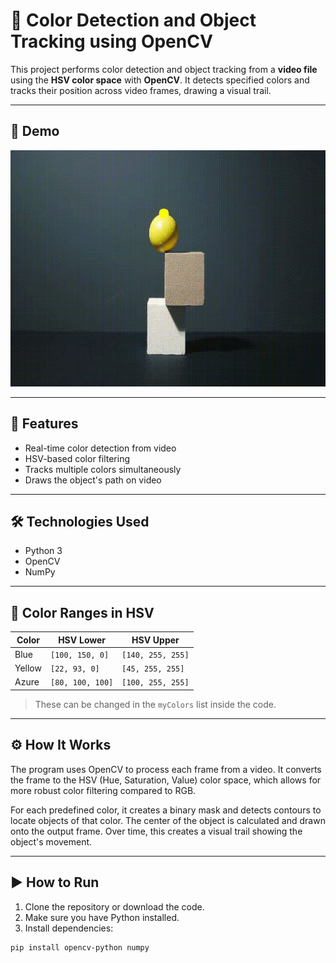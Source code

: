 # 🎯 Color Detection and Object Tracking using OpenCV

This project performs color detection and object tracking from a **video file** using the **HSV color space** with **OpenCV**. It detects specified colors and tracks their position across video frames, drawing a visual trail.

---


## 📸 Demo

![Tracking Demo](output.gif)





---

## 🧠 Features

- Real-time color detection from video
- HSV-based color filtering
- Tracks multiple colors simultaneously
- Draws the object's path on video

---

## 🛠 Technologies Used

- Python 3
- OpenCV
- NumPy

---

## 🎨 Color Ranges in HSV

| Color  | HSV Lower            | HSV Upper            |
|--------|----------------------|----------------------|
| Blue   | `[100, 150, 0]`      | `[140, 255, 255]`    |
| Yellow | `[22, 93, 0]`        | `[45, 255, 255]`     |
| Azure  | `[80, 100, 100]`     | `[100, 255, 255]`    |

> These can be changed in the `myColors` list inside the code.

---

## ⚙️ How It Works

The program uses OpenCV to process each frame from a video. It converts the frame to the HSV (Hue, Saturation, Value) color space, which allows for more robust color filtering compared to RGB.  

For each predefined color, it creates a binary mask and detects contours to locate objects of that color. The center of the object is calculated and drawn onto the output frame. Over time, this creates a visual trail showing the object's movement.


---

## ▶️ How to Run

1. Clone the repository or download the code.
2. Make sure you have Python installed.
3. Install dependencies:

```bash
pip install opencv-python numpy

